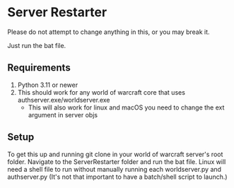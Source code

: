 # Server Restarter

Please do not attempt to change anything in this, or you may break it.

Just run the bat file.

## Requirements

1. Python 3.11 or newer
2. This should work for any world of warcraft core that uses authserver.exe/worldserver.exe
   - This will also work for linux and macOS you need to change the ext argument in server objs

## Setup

To get this up and running git clone in your world of warcraft server's root folder. Navigate to the ServerRestarter folder and run the bat file. Linux will need a shell file to run without manually running each worldserver.py and authserver.py (It's not that important to have a batch/shell script to launch.)
